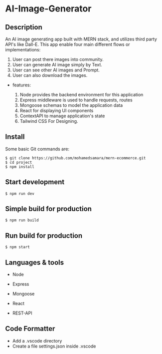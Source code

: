
# AI-Image-Generator

## Description
An AI image generating app built with MERN stack, and utilizes third party API's like Dall-E. This app enable four main different flows or implementations:

1. User can post there images into community.
2. User can generate AI image simply by Text. 
3. User can see other AI images and Prompt.
4. User can also download the images.

* features:

    1. Node provides the backend environment for this application
    2. Express middleware is used to handle requests, routes
    3. Mongoose schemas to model the application data
    4. React for displaying UI components
    5. ContextAPI to manage application's state
    6. Tailwind CSS For Designing.

## Install

Some basic Git commands are:

    $ git clone https://github.com/mohamedsamara/mern-ecommerce.git
    $ cd project
    $ npm install

## Start development
    $ npm run dev

## Simple build for production
    $ npm run build

## Run build for production
    $ npm start

## Languages & tools
* Node

* Express

* Mongoose

* React

* REST-API 

## Code Formatter
* Add a .vscode directory
* Create a file settings.json inside .vscode

